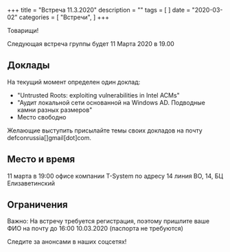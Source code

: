 +++
title = "Встреча 11.3.2020"
description = ""
tags = [
]
date = "2020-03-02"
categories = [
    "Встречи",
]
+++

Товарищи! 

Следующая встреча группы будет 11 Марта 2020 в 19.00


<!--more-->


## Доклады

На текущий момент определен один доклад:

- "Untrusted Roots: exploiting vulnerabilities in Intel ACMs"
- "Аудит локальной сети основанной на Windows AD. Подводные камни разных размеров"
- Место свободно


Желающие выступить присылайте темы своих докладов на почту defconrussia[]gmail[dot]com.

## Место и время
11 марта в 19:00 офисе компании T-System по адресу 14 линия ВО, 14, БЦ Елизаветинский 

## Ограничения

Важно: На встречу требуется регистрация, поэтому пришлите ваше ФИО на почту до 16:00 10.03.2020 (паспорта не требуются)

Следите за анонсами в наших соцсетях!
